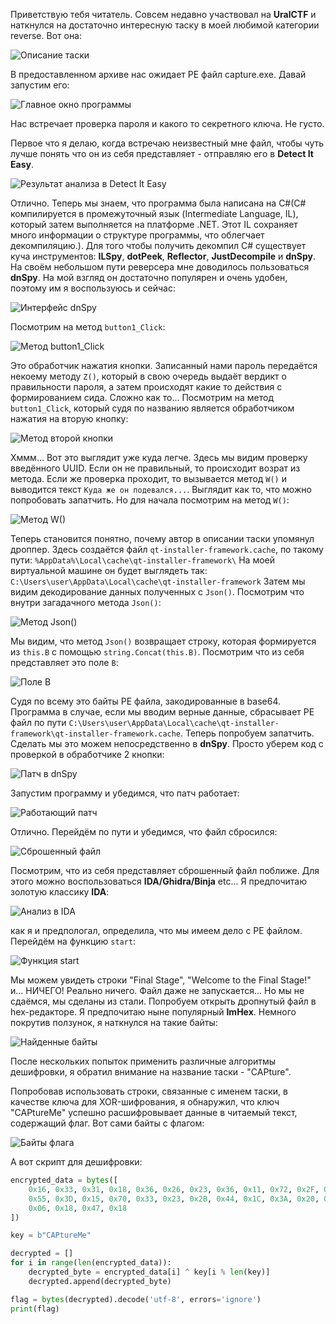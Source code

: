 Приветствую тебя читатель. Совсем недавно участвовал на **UralCTF** и наткнулся на достаточно интересную таску в моей любимой категории reverse. Вот она:

![Описание таски](images/task.png)

В предоставленном архиве нас ожидает PE файл capture.exe. Давай запустим его:

![Главное окно программы](images/{7D78B6F6-6288-4E0F-AF1F-52B5075EA41D}.png)

Нас встречает проверка пароля и какого то секретного ключа. Не густо.

Первое что я делаю, когда встречаю неизвестный мне файл, чтобы чуть лучше понять что он из себя представляет - отправляю его в **Detect It Easy**.

![Результат анализа в Detect It Easy](images/{5B32C0D4-482C-4554-9549-A8FEA0F00D2C}.png)

Отлично. Теперь мы знаем, что программа была написана на C#(C# компилируется в промежуточный язык (Intermediate Language, IL), который затем выполняется на платформе .NET. Этот IL сохраняет много информации о структуре программы, что облегчает декомпиляцию.). Для того чтобы получить декомпил C# существует куча инструментов:
**ILSpy**, **dotPeek**, **Reflector**, **JustDecompile** и **dnSpy**. На своём небольшом пути реверсера мне  доводилось пользоваться **dnSpy**. 
На мой взгляд он достаточно популярен и очень удобен, поэтому им я воспользуюсь и сейчас:

![Интерфейс dnSpy](images/{7B3C2774-21A5-4E5F-954A-607EFA8CD2EA}.png)

Посмотрим на метод `button1_Click`:

![Метод button1_Click](images/{7F39AAB1-3DA5-4C11-B6A6-BCA481190D92}.png)

Это обработчик нажатия кнопки. Записанный нами пароль передаётся некоему методу `Z()`, который в свою очередь выдаёт вердикт о правильности пароля, а затем происходят какие то действия с формированием сида. Сложно как то... Посмотрим на метод `button1_Click`, который судя по названию является обработчиком нажатия на вторую кнопку:

![Метод второй кнопки](images/{F215A574-6353-49A3-9789-4D8D99193CB2}.png)

Хммм... Вот это выглядит уже куда легче. Здесь мы видим проверку введённого UUID. Если он не правильный, то происходит возрат из метода. Если же проверка проходит, то вызывается метод `W()` и выводится текст `Куда же он подевался...`. Выглядит как то, что можно попробовать запатчить. Но для начала посмотрим на метод `W()`:

![Метод W()](images/{17EEA92C-146A-468C-9CBE-6FDC9D5A1BCC}.png)

Теперь становится понятно, почему автор в описании таски упомянул дроппер. Здесь создаётся файл `qt-installer-framework.cache`, по такому пути: 
`%AppData%\Local\cache\qt-installer-framework\`
На моей виртуальной машине он будет выглядеть так:
`C:\Users\user\AppData\Local\cache\qt-installer-framework`
Затем мы видим декодирование данных полученных с `Json()`. Посмотрим что внутри загадачного метода `Json()`:

![Метод Json()](images/{CE61D5B6-C4F9-4029-BE22-7BF89D8B73DD}.png)

Мы видим, что метод `Json()` возвращает строку, которая формируется из `this.B` с помощью `string.Concat(this.B)`. Посмотрим что из себя представляет это поле `B`:

![Поле B](images/{0EE37701-099E-4177-AE3B-C718730DFDB1}.png)

Судя по всему это байты PE файла, закодированные в base64. Программа в случае, если мы вводим верные данные, сбрасывает PE файл по пути `C:\Users\user\AppData\Local\cache\qt-installer-framework\qt-installer-framework.cache`.
Теперь попробуем запатчить. Сделать мы это можем непосредственно в **dnSpy**. Просто уберем код с проверкой в обработчике 2 кнопки:

![Патч в dnSpy](images/{DF759F87-093F-490E-822F-908A4DA01770}.png)

Запустим программу и убедимся, что патч работает:

![Работающий патч](images/{ADB460E0-D530-4456-B94A-41B32BF5EDB7}.png)

Отлично. Перейдём по пути и убедимся, что файл сбросился:

![Сброшенный файл](images/{81A47F42-E629-4124-9F41-24EF86796830}.png)

Посмотрим, что из себя представляет сброшенный файл поближе. Для этого можно воспользоваться **IDA/Ghidra/Binja** etc... Я предпочитаю золотую классику **IDA**:

![Анализ в IDA](images/{581A33E4-58C6-41E7-BA6F-11F3EFD18757}.png)

как я и предпологал, определила, что мы имеем дело с PE файлом. Перейдём на функцию `start`:

![Функция start](images/{A4DBC824-E4FF-45AF-8D5E-D6809D56730D}.png)

Мы можем увидеть строки "Final Stage", "Welcome to the Final Stage!" и... НИЧЕГО! Реально ничего. Файл даже не запускается... Но мы не сдаёмся, мы сделаны из стали. Попробуем открыть дропнутый файл в hex-редакторе. Я предпочитаю ныне популярный **ImHex**. Немного покрутив ползунок, я наткнулся на такие байты:

![Найденные байты](images/{FE88460A-7193-4925-9896-64619665B798}.png)

После нескольких попыток применить различные алгоритмы дешифровки, я обратил внимание на название таски - "CAPture". 

Попробовав использовать строки, связанные с именем таски, в качестве ключа для XOR-шифрования, я обнаружил, что ключ "CAPtureMe" успешно расшифровывает данные в читаемый текст, содержащий флаг. Вот сами байты с флагом:

![Байты флага](images/{97444DB0-7549-41D9-B4D9-31EF994BABAD}.png)

А вот скрипт для дешифровки:

```python
encrypted_data = bytes([
    0x16, 0x33, 0x31, 0x18, 0x36, 0x26, 0x23, 0x36, 0x11, 0x72, 0x2F, 0x29, 0x2B, 0x11, 0x00,
    0x55, 0x3D, 0x15, 0x70, 0x33, 0x23, 0x2B, 0x44, 0x1C, 0x3A, 0x20, 0x1C, 0x1C, 0x27, 0x60,
    0x06, 0x18, 0x47, 0x18
])

key = b"CAPtureMe"

decrypted = []
for i in range(len(encrypted_data)):
    decrypted_byte = encrypted_data[i] ^ key[i % len(key)]
    decrypted.append(decrypted_byte)

flag = bytes(decrypted).decode('utf-8', errors='ignore')
print(flag)
